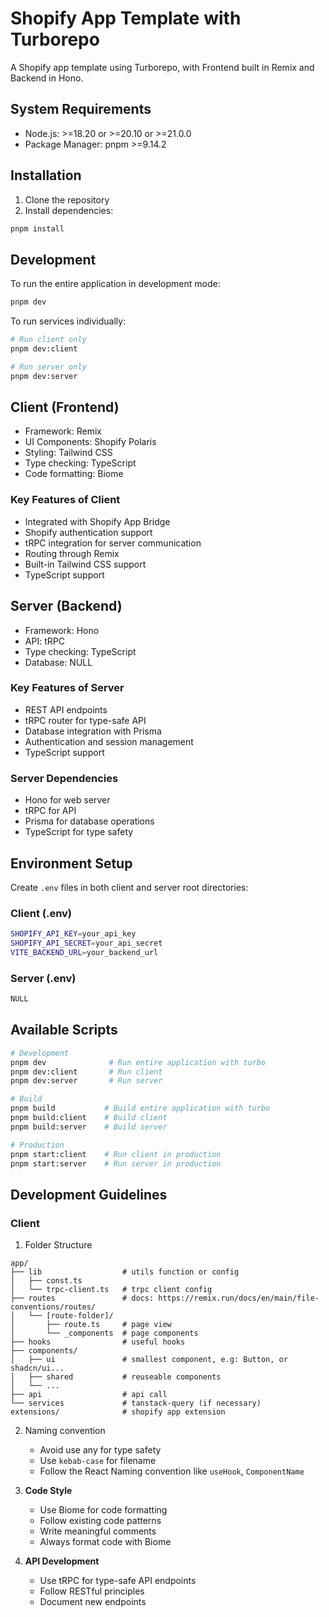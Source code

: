 # Shopify App Template with Turborepo

A Shopify app template using Turborepo, with Frontend built in Remix and Backend in Hono.

## System Requirements

- Node.js: >=18.20 or >=20.10 or >=21.0.0
- Package Manager: pnpm >=9.14.2

## Installation

1. Clone the repository
2. Install dependencies:
```bash
pnpm install
```

## Development

To run the entire application in development mode:

```bash
pnpm dev
```

To run services individually:

```bash
# Run client only
pnpm dev:client

# Run server only
pnpm dev:server
```

## Client (Frontend)

- Framework: Remix
- UI Components: Shopify Polaris
- Styling: Tailwind CSS
- Type checking: TypeScript
- Code formatting: Biome

### Key Features of Client
- Integrated with Shopify App Bridge
- Shopify authentication support
- tRPC integration for server communication
- Routing through Remix
- Built-in Tailwind CSS support
- TypeScript support

## Server (Backend)

- Framework: Hono
- API: tRPC
- Type checking: TypeScript
- Database: NULL

### Key Features of Server
- REST API endpoints
- tRPC router for type-safe API
- Database integration with Prisma
- Authentication and session management
- TypeScript support

### Server Dependencies
- Hono for web server
- tRPC for API
- Prisma for database operations
- TypeScript for type safety

## Environment Setup

Create `.env` files in both client and server root directories:

### Client (.env)
```bash
SHOPIFY_API_KEY=your_api_key
SHOPIFY_API_SECRET=your_api_secret
VITE_BACKEND_URL=your_backend_url
```
### Server (.env)
```bash
NULL
```

## Available Scripts

```bash
# Development
pnpm dev              # Run entire application with turbo
pnpm dev:client       # Run client
pnpm dev:server       # Run server

# Build
pnpm build           # Build entire application with turbo
pnpm build:client    # Build client
pnpm build:server    # Build server

# Production
pnpm start:client    # Run client in production
pnpm start:server    # Run server in production
```

## Development Guidelines
### Client
1. Folder Structure
```
app/
├── lib                  # utils function or config 
│   ├── const.ts  
│   └── trpc-client.ts   # trpc client config
├── routes               # docs: https://remix.run/docs/en/main/file-conventions/routes/
│   └── [route-folder]/
│       ├── route.ts     # page view
│       └── _components  # page components
├── hooks                # useful hooks
├── components/
│   ├── ui               # smallest component, e.g: Button, or shadcn/ui...
│   ├── shared           # reuseable components
│   └── ...
├── api                  # api call
└── services             # tanstack-query (if necessary)
extensions/              # shopify app extension
```
2. Naming convention
   - Avoid use any for type safety
   - Use `kebab-case` for filename
   - Follow the React Naming convention like `useHook`, `ComponentName`

3. **Code Style**
   - Use Biome for code formatting
   - Follow existing code patterns
   - Write meaningful comments
   - Always format code with Biome

4. **API Development**
   - Use tRPC for type-safe API endpoints
   - Follow RESTful principles
   - Document new endpoints
